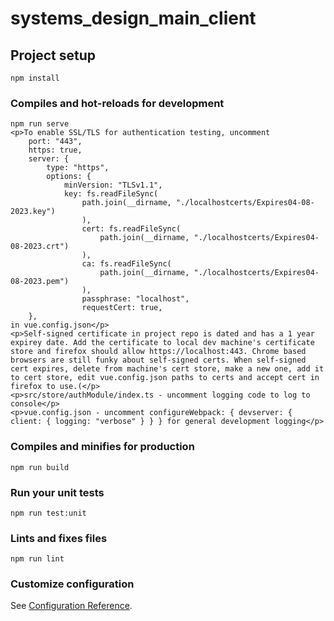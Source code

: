 # systems_design_main_client

## Project setup
```
npm install
```

### Compiles and hot-reloads for development
```
npm run serve
<p>To enable SSL/TLS for authentication testing, uncomment
    port: "443",
    https: true,
    server: {
        type: "https",
        options: {
            minVersion: "TLSv1.1",
            key: fs.readFileSync(
                path.join(__dirname, "./localhostcerts/Expires04-08-2023.key")
                ),
                cert: fs.readFileSync(
                    path.join(__dirname, "./localhostcerts/Expires04-08-2023.crt")
                ),
                ca: fs.readFileSync(
                    path.join(__dirname, "./localhostcerts/Expires04-08-2023.pem")
                ),
                passphrase: "localhost",
                requestCert: true,
    },
in vue.config.json</p>
<p>Self-signed certificate in project repo is dated and has a 1 year expirey date. Add the certificate to local dev machine's certificate store and firefox should allow https://localhost:443. Chrome based browsers are still funky about self-signed certs. When self-signed cert expires, delete from machine's cert store, make a new one, add it to cert store, edit vue.config.json paths to certs and accept cert in firefox to use.(</p>
<p>src/store/authModule/index.ts - uncomment logging code to log to console</p>
<p>vue.config.json - uncomment configureWebpack: { devserver: { client: { logging: "verbose" } } } for general development logging</p>

```

### Compiles and minifies for production
```
npm run build
```

### Run your unit tests
```
npm run test:unit
```

### Lints and fixes files
```
npm run lint
```

### Customize configuration
See [Configuration Reference](https://cli.vuejs.org/config/).
